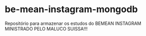 # be-mean-instagram-mongodb
Repositório para armazenar os estudos do BEMEAN INSTAGRAM MINISTRADO PELO MALUCO SUISSA!!!
